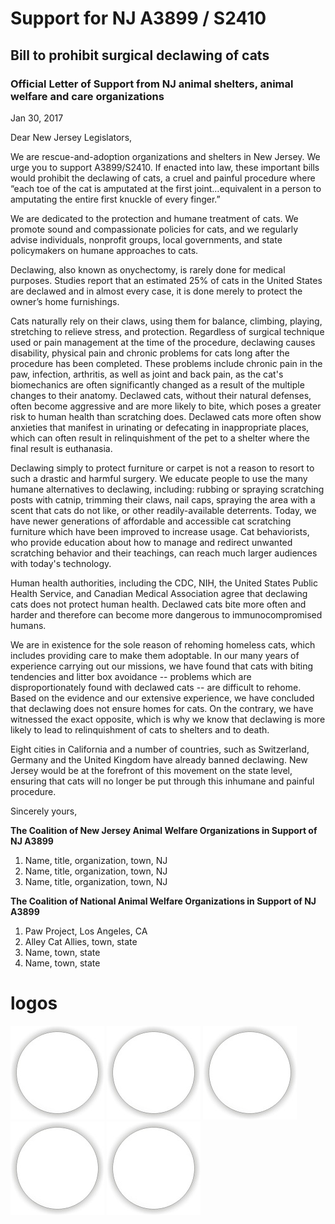 
# Support for NJ A3899 / S2410 
## Bill to prohibit surgical declawing of cats

### Official Letter of Support from NJ animal shelters, animal welfare and care organizations

Jan 30, 2017

Dear New Jersey Legislators,

We are rescue-and-adoption organizations and shelters in New Jersey.  We urge you to support A3899/S2410. If enacted into law, these important bills would prohibit the declawing of cats, a cruel and painful procedure where “each toe of the cat is amputated at the first joint…equivalent in a person to amputating the entire first knuckle of every finger.”
 
We are dedicated to the protection and humane treatment of cats. We promote sound and compassionate policies for cats, and we regularly advise individuals, nonprofit groups, local governments, and state policymakers on humane approaches to cats.
 
Declawing, also known as onychectomy, is rarely done for medical purposes. Studies report that an estimated 25% of cats in the United States are declawed and in almost every case, it is done merely to protect the owner’s home furnishings.
 
Cats naturally rely on their claws, using them for balance, climbing, playing, stretching to relieve stress, and protection. Regardless of surgical technique used or pain management at the time of the procedure, declawing causes disability, physical pain and chronic problems for cats long after the procedure has been completed. These problems include chronic pain in the paw, infection, arthritis, as well as joint and back pain, as the cat's biomechanics are often significantly changed as a result of the multiple changes to their anatomy.  Declawed cats, without their natural defenses, often become aggressive and are more likely to bite, which poses a greater risk to human health than scratching does. Declawed cats more often show anxieties that manifest in urinating or defecating in inappropriate places, which can often result in relinquishment of the pet to a shelter where the final result is euthanasia. 
 
Declawing simply to protect furniture or carpet is not a reason to resort to such a drastic and harmful surgery.  We educate people to use the many humane alternatives to declawing, including: rubbing or spraying scratching posts with catnip, trimming their claws, nail caps, spraying the area with a scent that cats do not like, or other readily-available deterrents.  Today, we have newer generations of affordable and accessible cat scratching furniture which have been improved to increase usage.  Cat behaviorists, who provide education about how to manage and redirect unwanted scratching behavior and their teachings, can reach much larger audiences with today's technology.
 
Human health authorities, including the CDC, NIH, the United States Public Health Service, and Canadian Medical Association agree that declawing cats does not protect human health. Declawed cats bite more often and harder and therefore can become more dangerous to immunocompromised humans. 
 
We are in existence for the sole reason of rehoming homeless cats, which includes providing care to make them adoptable. In our many years of experience carrying out our missions, we have found that cats with biting tendencies and litter box avoidance -- problems which are disproportionately found with declawed cats -- are difficult to rehome.  Based on the evidence and our extensive experience, we have concluded that declawing does not ensure homes for cats.  On the contrary, we have witnessed the exact opposite, which is why we know that declawing is more likely to lead to relinquishment of cats to shelters and to death.
 
Eight cities in California and a number of countries, such as Switzerland, Germany and the United Kingdom have already banned declawing. New Jersey would be at the forefront of this movement on the state level, ensuring that cats will no longer be put through this inhumane and painful procedure.

Sincerely yours,

**The Coalition of New Jersey Animal Welfare Organizations in Support of NJ A3899**

1. Name, title, organization, town, NJ
2. Name, title, organization, town, NJ
3. Name, title, organization, town, NJ

**The Coalition of National Animal Welfare Organizations in Support of NJ A3899**

1. Paw Project, Los Angeles, CA
2. Alley Cat Allies, town, state
3. Name, town, state
4. Name, town, state


<!-- ![Image]({{site.baseurl}}/img/coalition-logos/image.jpg)!
 [Image]{{site.baseurl}}
 <img src="img/coalition-logos/image.jpg">
-->
# logos

![Image](img/coalition-logos/circle-blank-150x150.jpg)
![Image](img/coalition-logos/circle-blank-150x150.jpg)
![Image](img/coalition-logos/circle-blank-150x150.jpg)
![Image](img/coalition-logos/circle-blank-150x150.jpg)
![Image](img/coalition-logos/circle-blank-150x150.jpg)
